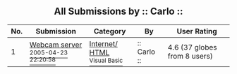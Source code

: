 ﻿<div align="center">

## All Submissions by :: Carlo ::

</div>

No.  | Submission | Category | By   | User Rating
---- | ---------- | -------- | ---- | -----------
1 | [Webcam server<br /><sup>2005-04-23 22:20:58</sup>](https://github.com/Planet-Source-Code/carlo-webcam-server__1-60176) | [Internet/ HTML<br /><sup>Visual Basic</sup>](../ByCategory/internet-html__1-34.md) | :: Carlo :: | 4.6 (37 globes from 8 users)
